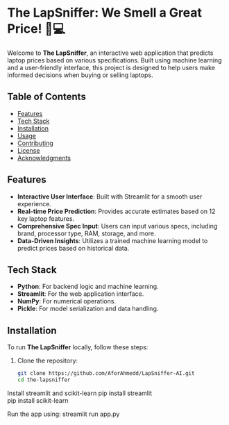 # The LapSniffer: We Smell a Great Price! 🚀💻

Welcome to **The LapSniffer**, an interactive web application that predicts laptop prices based on various specifications. Built using machine learning and a user-friendly interface, this project is designed to help users make informed decisions when buying or selling laptops.

## Table of Contents
- [Features](#features)
- [Tech Stack](#tech-stack)
- [Installation](#installation)
- [Usage](#usage)
- [Contributing](#contributing)
- [License](#license)
- [Acknowledgments](#acknowledgments)

## Features
- **Interactive User Interface**: Built with Streamlit for a smooth user experience.
- **Real-time Price Prediction**: Provides accurate estimates based on 12 key laptop features.
- **Comprehensive Spec Input**: Users can input various specs, including brand, processor type, RAM, storage, and more.
- **Data-Driven Insights**: Utilizes a trained machine learning model to predict prices based on historical data.

## Tech Stack
- **Python**: For backend logic and machine learning.
- **Streamlit**: For the web application interface.
- **NumPy**: For numerical operations.
- **Pickle**: For model serialization and data handling.

## Installation
To run **The LapSniffer** locally, follow these steps:

1. Clone the repository:
   ```bash
   git clone https://github.com/AforAhmedd/LapSniffer-AI.git
   cd the-lapsniffer
  Install streamlit and scikit-learn
pip install streamlit  
pip install scikit-learn

Run the app using: streamlit run app.py

   
